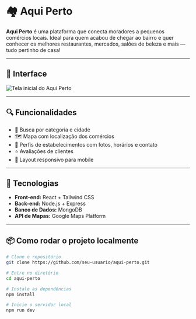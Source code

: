 # 🏘️ Aqui Perto

**Aqui Perto** é uma plataforma que conecta moradores a pequenos comércios locais. Ideal para quem acabou de chegar ao bairro e quer conhecer os melhores restaurantes, mercados, salões de beleza e mais — tudo pertinho de casa!

---

## 📸 Interface

![Tela inicial do Aqui Perto](imagens/aqui-perto-home.png?raw=true)

---

## 🔍 Funcionalidades

- 🔎 Busca por categoria e cidade
- 🗺️ Mapa com localização dos comércios
- 🏪 Perfis de estabelecimentos com fotos, horários e contato
- ⭐ Avaliações de clientes
- 📱 Layout responsivo para mobile

---

## 🚀 Tecnologias

- **Front-end:** React + Tailwind CSS  
- **Back-end:** Node.js + Express  
- **Banco de Dados:** MongoDB  
- **API de Mapas:** Google Maps Platform  

---

## 📦 Como rodar o projeto localmente

```bash
# Clone o repositório
git clone https://github.com/seu-usuario/aqui-perto.git

# Entre no diretório
cd aqui-perto

# Instale as dependências
npm install

# Inicie o servidor local
npm run dev
